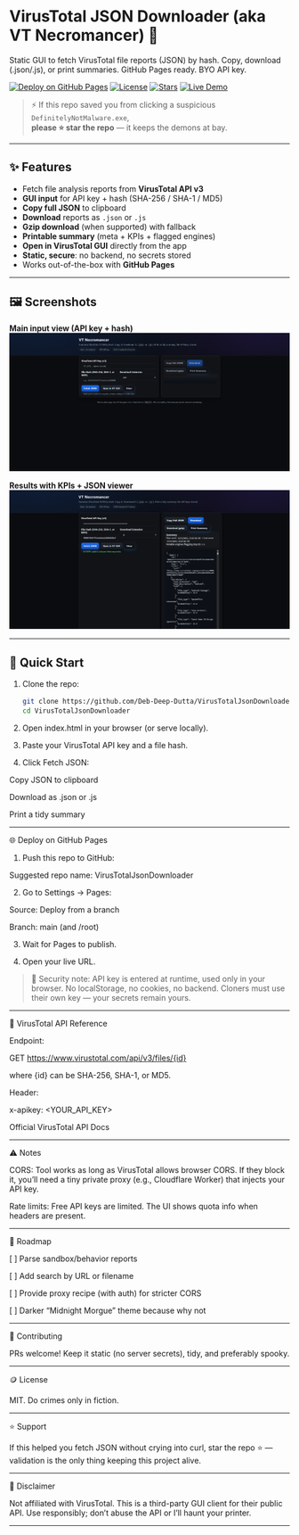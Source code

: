 # VirusTotal JSON Downloader (aka VT Necromancer) 🧿
Static GUI to fetch VirusTotal file reports (JSON) by hash. Copy, download (.json/.js), or print summaries. GitHub Pages ready. BYO API key.

[![Deploy on GitHub Pages](https://img.shields.io/badge/GitHub%20Pages-ready-1f6feb)](#-deploy)
[![License](https://img.shields.io/badge/license-MIT-informational)](#-license)
[![Stars](https://img.shields.io/github/stars/Deb-Deep-Dutta/VirusTotalJsonDownloader?style=social)](https://github.com/Deb-Deep-Dutta/VirusTotalJsonDownloader/stargazers)
[![Live Demo](https://img.shields.io/badge/Github%20Pages-Live-1f6feb)](https://deb-deep-dutta.github.io/VirusTotalJsonDownloader/)
> ⚡ If this repo saved you from clicking a suspicious `DefinitelyNotMalware.exe`,  
> **please ⭐ star the repo** — it keeps the demons at bay.

---

## ✨ Features
- Fetch file analysis reports from **VirusTotal API v3**  
- **GUI input** for API key + hash (SHA-256 / SHA-1 / MD5)  
- **Copy full JSON** to clipboard  
- **Download** reports as `.json` or `.js`  
- **Gzip download** (when supported) with fallback  
- **Printable summary** (meta + KPIs + flagged engines)  
- **Open in VirusTotal GUI** directly from the app  
- **Static, secure**: no backend, no secrets stored  
- Works out-of-the-box with **GitHub Pages**

---

## 🖼️ Screenshots

**Main input view (API key + hash)**  
![VirusTotal JSON Downloader input GUI screenshot](./screenshots/hero.png)

**Results with KPIs + JSON viewer**  
![VirusTotal JSON Downloader results JSON output screenshot](./screenshots/results.png)

---

## 🚀 Quick Start

1. Clone the repo:
   ```bash
   git clone https://github.com/Deb-Deep-Dutta/VirusTotalJsonDownloader.git
   cd VirusTotalJsonDownloader

2. Open index.html in your browser (or serve locally).


3. Paste your VirusTotal API key and a file hash.


4. Click Fetch JSON:

Copy JSON to clipboard

Download as .json or .js

Print a tidy summary





---

🌐 Deploy on GitHub Pages

1. Push this repo to GitHub:

Suggested repo name: VirusTotalJsonDownloader



2. Go to Settings → Pages:

Source: Deploy from a branch

Branch: main (and /root)



3. Wait for Pages to publish.


4. Open your live URL.



> 🔐 Security note: API key is entered at runtime, used only in your browser.
No localStorage, no cookies, no backend.
Cloners must use their own key — your secrets remain yours.




---

🧰 VirusTotal API Reference

Endpoint:

GET https://www.virustotal.com/api/v3/files/{id}

where {id} can be SHA-256, SHA-1, or MD5.

Header:

x-apikey: <YOUR_API_KEY>


Official VirusTotal API Docs


---

⚠️ Notes

CORS: Tool works as long as VirusTotal allows browser CORS.
If they block it, you’ll need a tiny private proxy (e.g., Cloudflare Worker) that injects your API key.

Rate limits: Free API keys are limited. The UI shows quota info when headers are present.



---

🧭 Roadmap

[ ] Parse sandbox/behavior reports

[ ] Add search by URL or filename

[ ] Provide proxy recipe (with auth) for stricter CORS

[ ] Darker “Midnight Morgue” theme because why not



---

🤝 Contributing

PRs welcome! Keep it static (no server secrets), tidy, and preferably spooky.


---

🪙 License

MIT. Do crimes only in fiction.


---

⭐ Support

If this helped you fetch JSON without crying into curl,
star the repo ⭐ — validation is the only thing keeping this project alive.


---

🙅 Disclaimer

Not affiliated with VirusTotal. This is a third-party GUI client for their public API.
Use responsibly; don’t abuse the API or I’ll haunt your printer.

---